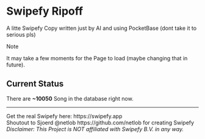 # Swipefy Ripoff
A litte Swipefy Copy written just by AI and using PocketBase (dont take it to serious pls)
> [!NOTE]  
> It may take a few moments for the Page to load (maybe changing that in future).
## Current Status
There are __~10050__ Song in the database right now.
<hr>
Get the real Swipefy here: https://swipefy.app<br>
Shoutout to Sjoerd @netlob https://github.com/netlob for creating Swipefy<br>
<em>Disclaimer: This Project is NOT affiliated with Swipefy B.V. in any way.<em>
